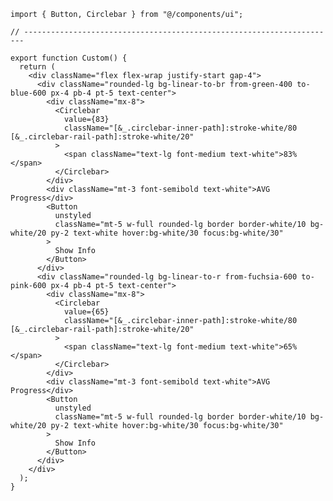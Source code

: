 ﻿```tsx
import { Button, Circlebar } from "@/components/ui";

// ----------------------------------------------------------------------

export function Custom() {
  return (
    <div className="flex flex-wrap justify-start gap-4">
      <div className="rounded-lg bg-linear-to-br from-green-400 to-blue-600 px-4 pb-4 pt-5 text-center">
        <div className="mx-8">
          <Circlebar
            value={83}
            className="[&_.circlebar-inner-path]:stroke-white/80 [&_.circlebar-rail-path]:stroke-white/20"
          >
            <span className="text-lg font-medium text-white">83%</span>
          </Circlebar>
        </div>
        <div className="mt-3 font-semibold text-white">AVG Progress</div>
        <Button
          unstyled
          className="mt-5 w-full rounded-lg border border-white/10 bg-white/20 py-2 text-white hover:bg-white/30 focus:bg-white/30"
        >
          Show Info
        </Button>
      </div>
      <div className="rounded-lg bg-linear-to-r from-fuchsia-600 to-pink-600 px-4 pb-4 pt-5 text-center">
        <div className="mx-8">
          <Circlebar
            value={65}
            className="[&_.circlebar-inner-path]:stroke-white/80 [&_.circlebar-rail-path]:stroke-white/20"
          >
            <span className="text-lg font-medium text-white">65%</span>
          </Circlebar>
        </div>
        <div className="mt-3 font-semibold text-white">AVG Progress</div>
        <Button
          unstyled
          className="mt-5 w-full rounded-lg border border-white/10 bg-white/20 py-2 text-white hover:bg-white/30 focus:bg-white/30"
        >
          Show Info
        </Button>
      </div>
    </div>
  );
}

```
